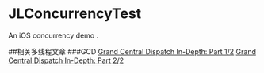 # JLConcurrencyTest
An iOS concurrency demo . 

##相关多线程文章
###GCD 
<a href= "https://www.raywenderlich.com/63338/grand-central-dispatch-in-depth-part-1">Grand Central Dispatch In-Depth: Part 1/2</a>
<a href= "https://www.raywenderlich.com/63338/grand-central-dispatch-in-depth-part-2">Grand Central Dispatch In-Depth: Part 2/2</a>
